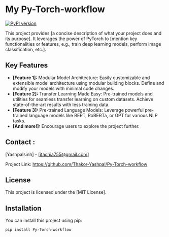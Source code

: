 # My Py-Torch-workflow

[![PyPI version](https://badge.fury.io/py/my-pytorch-project.svg)](https://badge.fury.io/py/my-pytorch-project)


This project provides [a concise description of what your project does and its purpose]. It leverages the power of PyTorch to [mention key functionalities or features, e.g., train deep learning models, perform image classification, etc.].


## Key Features

* **[Feature 1]:**  Modular Model Architecture: Easily customizable and extensible model architecture using modular building blocks. Define and modify your models with minimal code changes.
* **[Feature 2]:**  Transfer Learning Made Easy: Pre-trained models and utilities for seamless transfer learning on custom datasets. Achieve state-of-the-art results with less training data.
* **[Feature 3]:**  Pre-trained Language Models: Leverage powerful pre-trained language models like BERT, RoBERTa, or GPT for various NLP tasks.
* **[And more!]:**  Encourage users to explore the project further.


## Contact :
[Yashpalsinh] - [itachia755@gmail.com]

Project Link: https://github.com/Thakor-Yashpal/Py-Torch-workflow

## License

This project is licensed under the [MIT License].

## Installation

You can install this project using pip:

```bash
pip install Py-Torch-workflow

